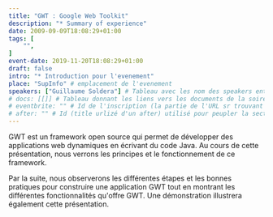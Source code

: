 ```yaml
---
title: "GWT : Google Web Toolkit"
description: "* Summary of experience"
date: 2009-09-09T18:08:29+01:00
tags: [
    "",
]
event-date: 2019-11-20T18:08:29+01:00
draft: false
intro: "* Introduction pour l'evenement"
place: "SupInfo" # emplacement de l'evenement
speakers: ["Guillaume Soldera"] # Tableau avec les nom des speakers entre " et séparé par des , et doit être identique au titre du speaker enregistré !
# docs: [[]] # Tableau donnant les liens vers les documents de la soirée hors affiche - exemple : [["L'inauguration","http://toursjug.cloud.xwiki.com/xwiki/bin/download/Meetings/20080409/InaugurationToursJUG.pdf"], ["Unitils et Selenium","Unitils-Selenium.pdf"]]
# eventbrite: "" # Id de l'inscription (la partie de l'URL sr trouvant après https://www.eventbrite.fr/e/ )
# after: "" # Id (title urlizé d'un after) utilisé pour peupler la section after d'un evvent (exemple : apside-after-01)
---
```

GWT est un framework open source qui permet de développer des applications web dynamiques en écrivant du code Java. Au cours de cette présentation, nous verrons les principes et le fonctionnement de ce framework.

Par la suite, nous observerons les différentes étapes et les bonnes pratiques pour construire une application GWT tout en montrant les différentes fonctionnalités qu'offre GWT. Une démonstration illustrera également cette présentation. 